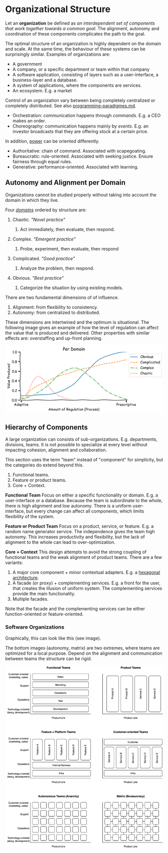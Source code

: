 # Organizational Structure

Let an **organization** be defined as *an interdependent set of components that work together towards a common goal*.  The alignment, autonomy and coordination of these components complicates the path to the goal.

The optimal structure of an organization is highly dependent on the domain and scale. At the same time, the behaviour of these systems can be surprisingly similar. Examples of organizations are:

- A government
- A company, or a specific department or team within that company
- A software application, consisting of layers such as a user-interface, a business-layer and a database.
- A system of applications, where the components are services.
- An ecosystem. E.g. a market



Control of an organization vary between being completely centralized or completely distributed. See also [programming-paradigmes.md](programming-paradigms.md).

- Orchestration: communication happens through *commands*. E.g. a CEO makes an order.
- Choreography: communication happens mainly by *events*. E.g. an investor broadcasts that they are offering stock at a certain price.

In addition, [power](https://qualitysafety.bmj.com/content/13/suppl_2/ii22.short) can be oriented differently.

- Authoritative: chain of command. Associated with scapegoating.
- Bureaucratic: rule-oriented. Associated with seeking justice. Ensure fairness through equal rules.
- Generative: performance-oriented. Associated with learning.



## Autonomy and Alignment per Domain

Organizations cannot be studied properly without taking into account the domain in which they live.

Four [*domains*](https://en.wikipedia.org/wiki/Cynefin_framework) ordered by structure are:

1. Chaotic. *"Novel practice"*
    1. Act immediately, then evaluate, then respond.

2. Complex. *"Emergent practice"*
    1. Probe, experiment, then evaluate, then respond

3. Complicated. *"Good practice"*
    1. Analyze the problem, then respond.

4. Obvious. *"Best practice"*
    1. Categorize the situation by using existing models.




There are two fundamental dimensions of of influence. 

1. Alignment: from flexibility to consistency.
2. Autonomy: from centralized to distributed.

These dimensions are intertwined and the optimum is situational. The following image gives an example of how the level of regulation can affect the value that is produced and delivered. Other properties with similar effects are: overstaffing and up-front planning.

![plot-process-value-per-domain](img/plot-process-value-per-domain.png)



## Hierarchy of Components

A large organization can consists of sub-organizations. E.g. departments, divisions, teams. It is not possible to specialize at every level without impacting cohesion, alignment and collaboration.

This section uses the term "team" instead of "component" for simplicity, but the categories do extend beyond this.

1. Functional teams.
2. Feature or product teams.
3. Core + Context.



**Functional Team**
Focus on either a specific functionality or domain. E.g. a user-interface or a database. Because the team is subordinate to the whole, there is high alignment and low autonomy. There is a uniform user-interface, but every change can affect all components, which limits flexibility of the system.

**Feature or Product Team**
Focus on a product, service, or feature. E.g. a random name generator service. The independence gives the team high autonomy. This increases productivity and flexibility, but the lack of alignment to the whole can lead to over-optimization.

**Core + Context**
This design attempts to avoid the strong coupling of functional teams and the weak alignment of product teams. There are a few variants:

1. A major core component + minor contextual adapters. E.g. a [hexagonal architecture](https://en.wikipedia.org/wiki/Hexagonal_architecture_(software)).
2. A facade (or proxy) + complementing services. E.g. a front for the user, that creates the illusion of uniform system. The complementing services provide the main functionality.
3. Multiple facades.

Note that the facade and the complementing services can be either function-oriented or feature-oriented.



### Software Organizations

Graphically, this can look like this (see image).

The bottom images (autonomy, matrix) are two extremes, where teams are optimized for a local purpose. Depend on the alignment and communication between teams the structure can be rigid.

![org-arch](img/org-arch.png)
